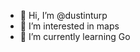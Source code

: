 - 👋 Hi, I’m @dustinturp
- 👀 I’m interested in maps
- 🌱 I’m currently learning Go

<!---
dustinturp/dustinturp is a ✨ special ✨ repository because its `README.md` (this file) appears on your GitHub profile.
You can click the Preview link to take a look at your changes.
--->
